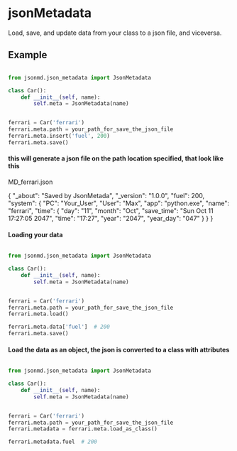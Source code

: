 jsonMetadata
============

Load, save, and update data from your class to a json file, and viceversa.

Example
-------

```python

from jsonmd.json_metadata import JsonMetadata

class Car():
    def __init__(self, name):
        self.meta = JsonMetadata(name)


ferrari = Car('ferrari')
ferrari.meta.path = your_path_for_save_the_json_file
ferrari.meta.insert('fuel', 200)
ferrari.meta.save()

```

#### this will generate a json file on the path location specified, that look like this

MD_ferrari.json

<dl>
  <dt>
{
   "_about": "Saved by JsonMetada",
   "_version": "1.0.0",
   "fuel": 200,
   "system": {
        "PC": "Your_User",
        "User": "Max",
        "app": "python.exe",
        "name": "ferrari", 
        "time": {
            "day": "11", 
            "month": "Oct", 
            "save_time": "Sun Oct 11 17:27:05 2047", 
            "time": "17:27", 
            "year": "2047", 
            "year_day": "047"
        }
    }
}
  </dt>
</dl>

#### Loading your data

```python

from jsonmd.json_metadata import JsonMetadata

class Car():
    def __init__(self, name):
        self.meta = JsonMetadata(name)


ferrari = Car('ferrari')
ferrari.meta.path = your_path_for_save_the_json_file
ferrari.meta.load()

ferrari.meta.data['fuel']  # 200
ferrari.meta.save()

```

#### Load the data as an object, the json is converted to a class with attributes

```python

from jsonmd.json_metadata import JsonMetadata

class Car():
    def __init__(self, name):
        self.meta = JsonMetadata(name)


ferrari = Car('ferrari')
ferrari.meta.path = your_path_for_save_the_json_file
ferrari.metadata = ferrari.meta.load_as_class()

ferrari.metadata.fuel  # 200

```
